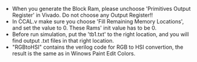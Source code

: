 * When you generate the Block Ram, please unchoose 'Primitives Output Register' in Vivado. Do not choose any Output Register!!
* In CCAL.v make sure you choose 'Fill Remaining Memory Locations', and set the value to 0. These Rams' init value has to be 0.
* Before run simulation, put the 'tb1.txt' to the right location, and you will find output .txt files in that right location.
* "RGBtoHSI" contains the verilog code for RGB to HSI convertion, the result is the same as in Winows Paint Edit Colors.
